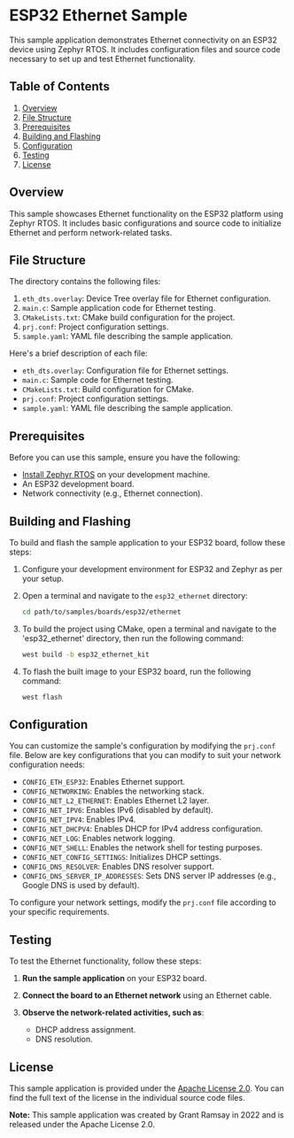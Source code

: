 # ESP32 Ethernet Sample

This sample application demonstrates Ethernet connectivity on an ESP32
device using Zephyr RTOS. It includes configuration files and source code
necessary to set up and test Ethernet functionality.

## Table of Contents

1. [Overview](#overview)
2. [File Structure](#file-structure)
3. [Prerequisites](#prerequisites)
4. [Building and Flashing](#building-and-flashing)
5. [Configuration](#configuration)
6. [Testing](#testing)
7. [License](#license)

## Overview <a name="overview"></a>

This sample showcases Ethernet functionality on the ESP32 platform using
Zephyr RTOS. It includes basic configurations and source code to initialize
Ethernet and perform network-related tasks.

## File Structure <a name="file-structure"></a>

The directory contains the following files:

1. `eth_dts.overlay`: Device Tree overlay file for Ethernet configuration.
2. `main.c`: Sample application code for Ethernet testing.
3. `CMakeLists.txt`: CMake build configuration for the project.
4. `prj.conf`: Project configuration settings.
5. `sample.yaml`: YAML file describing the sample application.

Here's a brief description of each file:

- `eth_dts.overlay`: Configuration file for Ethernet settings.
- `main.c`: Sample code for Ethernet testing.
- `CMakeLists.txt`: Build configuration for CMake.
- `prj.conf`: Project configuration settings.
- `sample.yaml`: YAML file describing the sample application.

## Prerequisites <a name="prerequisites"></a>

Before you can use this sample, ensure you have the following:

- [Install Zephyr RTOS](https://www.zephyrproject.org/docs/getting_started/index.html) 
  on your development machine.
- An ESP32 development board.
- Network connectivity (e.g., Ethernet connection).

## Building and Flashing <a name="building-and-flashing"></a>

To build and flash the sample application to your ESP32 board, follow these
steps:

1. Configure your development environment for ESP32 and Zephyr as per your
   setup.

2. Open a terminal and navigate to the `esp32_ethernet` directory:

   ```bash
   cd path/to/samples/boards/esp32/ethernet


3. To build the project using CMake, open a terminal and navigate to the
   'esp32_ethernet' directory, then run the following command:
   
   ```bash
   west build -b esp32_ethernet_kit

4. To flash the built image to your ESP32 board, run the following command:

   ```bash
   west flash


## Configuration <a name="configuration"></a>

You can customize the sample's configuration by modifying the `prj.conf`
file. Below are key configurations that you can modify to suit your network
configuration needs:

- `CONFIG_ETH_ESP32`: Enables Ethernet support.
- `CONFIG_NETWORKING`: Enables the networking stack.
- `CONFIG_NET_L2_ETHERNET`: Enables Ethernet L2 layer.
- `CONFIG_NET_IPV6`: Enables IPv6 (disabled by default).
- `CONFIG_NET_IPV4`: Enables IPv4.
- `CONFIG_NET_DHCPV4`: Enables DHCP for IPv4 address configuration.
- `CONFIG_NET_LOG`: Enables network logging.
- `CONFIG_NET_SHELL`: Enables the network shell for testing purposes.
- `CONFIG_NET_CONFIG_SETTINGS`: Initializes DHCP settings.
- `CONFIG_DNS_RESOLVER`: Enables DNS resolver support.
- `CONFIG_DNS_SERVER_IP_ADDRESSES`: Sets DNS server IP addresses (e.g.,
  Google DNS is used by default).

To configure your network settings, modify the `prj.conf` file according to
your specific requirements.

## Testing <a name="testing"></a>

To test the Ethernet functionality, follow these steps:

1. **Run the sample application** on your ESP32 board.

2. **Connect the board to an Ethernet network** using an Ethernet cable.

3. **Observe the network-related activities, such as**:
   - DHCP address assignment.
   - DNS resolution.

## License <a name="license"></a>

This sample application is provided under the [Apache License 2.0](https://www.apache.org/licenses/LICENSE-2.0).
 You can find the full text of the license in the individual source code files.

**Note:** This sample application was created by Grant Ramsay in 2022 
and is released under the Apache License 2.0.
